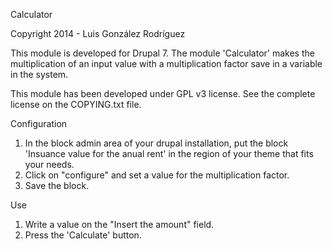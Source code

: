 Calculator

Copyright 2014 - Luis González Rodríguez

This module is developed for Drupal 7.
The module 'Calculator' makes the multiplication of an input value with a multiplication factor save in a variable in the system.

This module has been developed under GPL v3 license. See the complete license on the COPYING.txt file.

Configuration
 1. In the block admin area of your drupal installation, put the block 'Insuance value for the anual rent' in the region of your theme that fits your needs.
 2. Click on "configure" and set a value for the multiplication factor.
 3. Save the block.
 
Use
 1. Write a value on the "Insert the amount" field.
 2. Press the 'Calculate' button.
